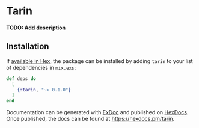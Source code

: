 # Tarin

**TODO: Add description**

## Installation

If [available in Hex](https://hex.pm/docs/publish), the package can be installed
by adding `tarin` to your list of dependencies in `mix.exs`:

```elixir
def deps do
  [
    {:tarin, "~> 0.1.0"}
  ]
end
```

Documentation can be generated with [ExDoc](https://github.com/elixir-lang/ex_doc)
and published on [HexDocs](https://hexdocs.pm). Once published, the docs can
be found at <https://hexdocs.pm/tarin>.

